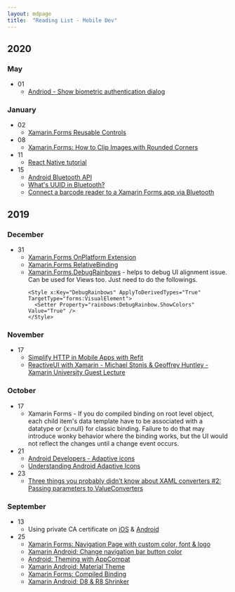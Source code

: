 ```yaml
---
layout: mdpage
title:  "Reading List - Mobile Dev"
---
```


## 2020

### May
- 01
  - [Andriod - Show biometric authentication dialog](https://developer.android.com/training/sign-in/biometric-auth)
  
### January
- 02
  - [Xamarin.Forms Reusable Controls](https://redpillxamarin.com/2017/01/28/206-reusable-controls/)
- 08
  - [Xamarin.Forms: How to Clip Images with Rounded Corners](https://montemagno.com/xamarin-forms-how-to-clip-images-with-rounded-corners/)
- 11
  - [React Native tutorial](https://facebook.github.io/react-native/docs/tutorial)
- 15
  - [Android Bluetooth API](https://developer.android.com/guide/topics/connectivity/bluetooth)
  - [What's UUID in Bluetooth?](https://stackoverflow.com/questions/13964342/android-how-do-bluetooth-uuids-work)
  - [Connect a barcode reader to a Xamarin Forms app via Bluetooth](https://acaliaro.wordpress.com/2017/02/07/connect-a-barcode-reader-to-a-xamarin-forms-app-via-bluetooth/)
  
## 2019

### December
- 31
  - [Xamarin.Forms OnPlatform Extension](https://docs.microsoft.com/en-us/xamarin/xamarin-forms/xaml/markup-extensions/consuming#onplatform-markup-extension)
  - [Xamarin.Forms RelativeBinding](https://docs.microsoft.com/en-us/xamarin/xamarin-forms/app-fundamentals/data-binding/relative-bindings)
  - [Xamarin.Forms.DebugRainbows](https://github.com/sthewissen/Xamarin.Forms.DebugRainbows) - helps to debug UI alignment issue. Can be used for Views too. Just need to do the followings.
    ```
    <Style x:Key="DebugRainbows" ApplyToDerivedTypes="True" TargetType="forms:VisualElement">
      <Setter Property="rainbows:DebugRainbow.ShowColors" Value="True" />
    </Style>
    ```  
  
### November
- 17
  - [Simplify HTTP in Mobile Apps with Refit](https://www.youtube.com/watch?v=IUP0XFs6XRI)
  - [ReactiveUI with Xamarin - Michael Stonis & Geoffrey Huntley - Xamarin University Guest Lecture](https://www.youtube.com/watch?v=vydDJ9CaIug)

### October
- 17
  - Xamarin Forms - If you do compiled binding on root level object, each child item's data template have to be associated with a datatype or {x:null} for classic binding. Failure to do that may introduce  wonky behavior where the binding works, but the UI would not reflect the changes until a change event occurs.
- 21
  - [Android Developers - Adaptive icons](https://developer.android.com/guide/practices/ui_guidelines/icon_design_adaptive)
  - [Understanding Android Adaptive Icons](https://medium.com/google-design/understanding-android-adaptive-icons-cee8a9de93e2)
- 23
  - [Three things you probably didn’t know about XAML converters #2: Passing parameters to ValueConverters](http://www.mobilemotion.eu/?p=657)
    
### September
- 13
  - Using private CA certificate on [iOS](https://support.apple.com/en-nz/HT204477) & [Android](https://support.google.com/pixelphone/answer/2844832?hl=en)
- 25
  - [Xamarin Forms: Navigation Page with custom color, font & logo](https://github.com/jsuarezruiz/xamarin-forms-customnavigationpage)
  - [Xamarin Android: Change navigation bar button color](https://forums.xamarin.com/discussion/103317/change-navigation-bar-back-button-color-in-xamarin-android)
  - [Android: Theming with AppCompat](https://medium.com/androiddevelopers/theming-with-appcompat-1a292b754b35)
  - [Xamarin Android: Material Theme](https://docs.microsoft.com/en-us/xamarin/android/user-interface/material-theme)
  - [Xamarin Forms: Compiled Binding](https://docs.microsoft.com/en-gb/xamarin/xamarin-forms/app-fundamentals/data-binding/compiled-bindings)
  - [Xamarin Android: D8 & R8 Shrinker](https://devblogs.microsoft.com/xamarin/androids-d8-dexer-and-r8-shrinker/)
  
